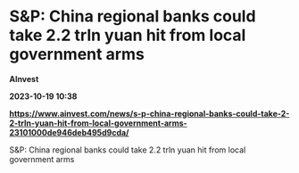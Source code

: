 # S&P: China regional banks could take 2.2 trln yuan hit from local government arms
**AInvest**

**2023-10-19 10:38**

**https://www.ainvest.com/news/s-p-china-regional-banks-could-take-2-2-trln-yuan-hit-from-local-government-arms-23101000de946deb495d9cda/**

S&P: China regional banks could take 2.2 trln yuan hit from local government arms